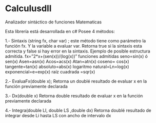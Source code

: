 # Calculusdll
Analizador sintáctico de funciones Matematicas

Esta librería está desarrollada en c#
Posee 4 métodos:

1.- Sintaxis (string fx, char var) ; este método tiene como parámetro  la función fx. Y la variable a evaluar var. Retorna  true si la sintaxis esta correcta y false si hay error en la sintaxis.
     Ejemplo de posible estructura admitida.
fx=”2*x+(sen(x))/(log(x))”
funciones admitidas
seno=sin(x)  ó sen(x) 
Asen=asn(x)
Acos=acs(x)
Atan=atn(x)
coseno= cos(x)
tangente=tan(x)
absoluto=abs(x)
logaritmo natural=Ln=log(x)
exponencial=e=exp(x)
raíz cuadrada =sqr(x)


2.- EvaluaFx(double x); 
     Retorna un doublé resultado de evaluar x en la función previamente declarada
     
3.- Dx(double x)
     Retorna double resultado de evaluar x en la función previamente declarada
     
4.- Integra(double LI, double LS ,double dx)
Retorna doublé resultado de integrar desde Li hasta LS con ancho de intervalo dx

